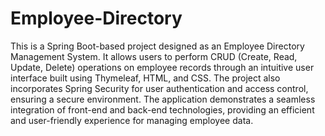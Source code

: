 # Employee-Directory
This is a Spring Boot-based project designed as an Employee Directory Management System. It allows users to perform CRUD (Create, Read, Update, Delete) operations on employee records through an intuitive user interface built using Thymeleaf, HTML, and CSS. The project also incorporates Spring Security for user authentication and access control, ensuring a secure environment. The application demonstrates a seamless integration of front-end and back-end technologies, providing an efficient and user-friendly experience for managing employee data.
